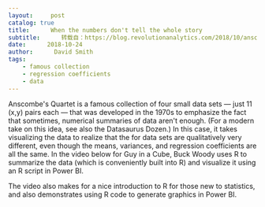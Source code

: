 ```yaml
---
layout:     post
catalog: true
title:      When the numbers don't tell the whole story
subtitle:      转载自：https://blog.revolutionanalytics.com/2018/10/anscombes-quartet.html
date:      2018-10-24
author:      David Smith
tags:
    - famous collection
    - regression coefficients
    - data
---
```


Anscombe's Quartet is a famous collection of four small data sets — just 11 (x,y) pairs each — that was developed in the 1970s to emphasize the fact that sometimes, numerical summaries of data aren't enough. (For a modern take on this idea, see also the Datasaurus Dozen.) In this case, it takes visualizing the data to realize that the for data sets are qualitatively very different, even though the means, variances, and regression coefficients are all the same. In the video below for Guy in a Cube, Buck Woody uses R to summarize the data (which is conveniently built into R) and visualize it using an R script in Power BI.


The video also makes for a nice introduction to R for those new to statistics, and also demonstrates using R code to generate graphics in Power BI.
